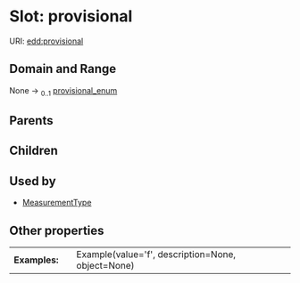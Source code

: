 
# Slot: provisional



URI: [edd:provisional](https://w3id.org/eddprovisional)


## Domain and Range

None &#8594;  <sub>0..1</sub> [provisional_enum](provisional_enum.md)

## Parents


## Children


## Used by

 * [MeasurementType](MeasurementType.md)

## Other properties

|  |  |  |
| --- | --- | --- |
| **Examples:** | | Example(value='f', description=None, object=None) |